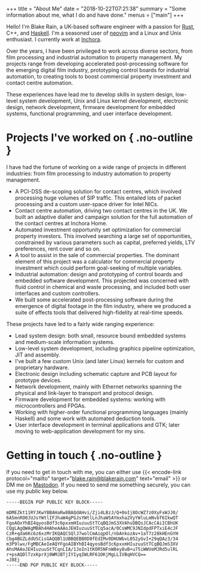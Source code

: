 +++
title = "About Me"
date = "2018-10-22T07:21:38"
summary = "Some information about me, what I do and have done."
menus = ["main"]
+++

Hello! I'm Blake Rain, a UK-based software engineer with a passion for [Rust], C++, and [Haskell].
I'm a seasoned user of [neovim] and a Linux and Unix enthusiast. I currently work at [Inchora].

Over the years, I have been privileged to work across diverse sectors, from film processing and
industrial automation to property management. My projects range from developing accelerated
post-processing software for the emerging digital film industry, prototyping control boards for
industrial automation, to creating tools to boost commercial property investment and contact centre
automation.

These experiences have lead me to develop skills in system design, low-level system development,
Unix and Linux kernel development, electronic design, network development, firmware development for
embedded systems, functional programming, and user interface development.


# Projects I've worked on { .no-outline }

I have had the fortune of working on a wide range of projects in different industries: from film
processing to industry automation to property management.

- A PCI-DSS de-scoping solution for contact centres, which involved processing huge volumes of SIP
  traffic. This entailed lots of packet processing and a custom user-space driver for Intel NICs.
- Contact centre automation, driving two contact centres in the UK. We built an adaptive dialler and
  campaign solution for the full automation of the contact centres at Inchora Home.
- Automated investment opportunity set optimization for commercial property investors. This involved
  searching a large set of opportunities, constrained by various parameters such as capital,
  preferred yields, LTV preferences, rent cover and so on.
- A tool to assist in the sale of commercial properties. The dominant element of this project was a
  calculator for commercial property investment which could perform goal-seeking of multiple
  variables.
- Industrial automation: design and prototyping of control boards and embedded software development.
  This projected was concerned with fluid control in chemical and waste processing, and included
  both user interfaces and custom controllers.
- We built some accelerated post-processing software during the emergence of digital footage in the
  film industry, where we produced a suite of effects tools that delivered high-fidelity at
  real-time speeds.

These projects have led to a fairly wide ranging experience:

- Lead system design: both small, resource bound embedded systems and medium-scale information
  systems.
- Low-level system development, including graphics pipeline optimization, JIT and assembly.
- I've built a few custom Unix (and later Linux) kernels for custom and proprietary hardware.
- Electronic design including schematic capture and PCB layout for prototype devices.
- Network development, mainly with Ethernet networks spanning the physical and link-layer to
  transport and protocol design.
- Firmware development for embedded systems: working with microcontrollers and FPGAs.
- Working with higher-order functional programming languages (mainly Haskell) and some work with
  automated deduction tools.
- User interface development in terminal applications and GTK; later moving to web-application
  development for my sins.

# Getting in touch { .no-outline }

If you need to get in touch with me, you can either use
{{< encode-link protocol="mailto" target="blake.rain@blakerain.com" text="email" >}} or DM me on
[Mastodon]. If you need to send me something securely, you can use my public key below.

```plain
-----BEGIN PGP PUBLIC KEY BLOCK-----

mDMEZkt11RYJKwYBBAHaRw8BAQdAHvi/Zji4LBzJ/Q+0oIj8OcWZ7z0XyFxWJJ0/
6A5mnRO0JUJsYWtlIFJhaW4gPGJsYWtlLnJhaW5AYmxha2VyYWluLmNvbT6IkwQT
FgoAOxYhBI4qyosBdf3c6pxxmHIuzuuStTCqBQJmS3XVAhsDBQsJCAcCAiICBhUK
CQgLAgQWAgMBAh4HAheAAAoJEHIuzuuStTCq5acA/0CsWMC9JNIdpdFPTxiE4cJF
CzR+qda6Kc6z6xzMrIKQAQCSQlJ7wolCmAiqpOl/nbAnkozAv+1aT7z28kHEnGYH
Cbg4BGZLddUSCisGAQQBl1UBBQEBB0D0fEdIMv0DHUWbvL052yGvI+29qQAz3/34
m3P9lwx/FgMBCAeIeAQYFgoAIBYhBI4qyosBdf3c6pxxmHIuzuuStTCqBQJmS3XV
AhsMAAoJEHIuzuuStTCqnLIA/1JoIn1tKOR5NFnW8ey8uB+u75iWWVeMJRd5ulRL
r+psAQDlTzxKprXj0WMJBTjIYIyqIWLRF61OKjMgLLIVBqHVCQ==
=J8Ej
-----END PGP PUBLIC KEY BLOCK-----
```

[Rust]: https://rust-lang.org/
[Haskell]: https://www.haskell.org/
[Mastodon]: https://mastodonapp.uk/@BlakeRain
[neovim]: https://neovim.io
[Inchora]: https://inchora.com/
